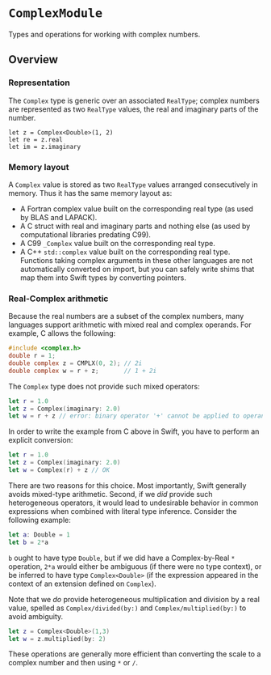 # ``ComplexModule``

Types and operations for working with complex numbers.

## Overview

### Representation

The `Complex` type is generic over an associated `RealType`; complex numbers
are represented as two `RealType` values, the real and imaginary parts of the
number.

```
let z = Complex<Double>(1, 2)
let re = z.real
let im = z.imaginary
```

### Memory layout

A `Complex` value is stored as two `RealType` values arranged consecutively
in memory. Thus it has the same memory layout as:
- A Fortran complex value built on the corresponding real type (as used
by BLAS and LAPACK).
- A C struct with real and imaginary parts and nothing else (as used by
computational libraries predating C99).
- A C99 `_Complex` value built on the corresponding real type.
- A C++ `std::complex` value built on the corresponding real type.
Functions taking complex arguments in these other languages are not
automatically converted on import, but you can safely write shims that
map them into Swift types by converting pointers.

### Real-Complex arithmetic

Because the real numbers are a subset of the complex numbers, many
languages support arithmetic with mixed real and complex operands.
For example, C allows the following:

```c
#include <complex.h>
double r = 1;
double complex z = CMPLX(0, 2); // 2i
double complex w = r + z;       // 1 + 2i
```

The `Complex` type does not provide such mixed operators:

```swift
let r = 1.0
let z = Complex(imaginary: 2.0)
let w = r + z // error: binary operator '+' cannot be applied to operands of type 'Double' and 'Complex<Double>'
```

In order to write the example from C above in Swift, you have to perform an
explicit conversion:

```swift
let r = 1.0
let z = Complex(imaginary: 2.0)
let w = Complex(r) + z // OK
```

There are two reasons for this choice. Most importantly, Swift generally avoids
mixed-type arithmetic. Second, if we _did_ provide such heterogeneous operators,
it would lead to undesirable behavior in common expressions when combined with
literal type inference. Consider the following example:

```swift
let a: Double = 1
let b = 2*a
```

`b` ought to have type `Double`, but if we did have a Complex-by-Real `*` 
operation, `2*a` would either be ambiguous (if there were no type context),
or be inferred to have type `Complex<Double>` (if the expression appeared
in the context of an extension defined on `Complex`).

Note that we _do_ provide heterogeneous multiplication and division by a real
value, spelled as ``Complex/divided(by:)`` and ``Complex/multiplied(by:)``
to avoid ambiguity.

```swift
let z = Complex<Double>(1,3)
let w = z.multiplied(by: 2)
```

These operations are generally more efficient than converting the scale to
a complex number and then using `*` or `/`.
